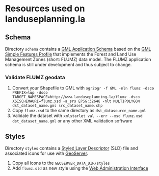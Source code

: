# Resources used on landuseplanning.la

## Schema

Directory `schema` contains a [GML Application Schema](https://en.wikipedia.org/wiki/Geography_Markup_Language#Application_schema) based on the [GML Simple Features Profile](http://portal.opengeospatial.org/files/?artifact_id=42729) that implements the Forest and Land Use Management Zones (short: FLUMZ) data model. 
The FLUMZ application schema is still under development and thus subject to change.

### Validate FLUMZ geodata

1. Convert your Shapefile to GML with `ogr2ogr -f GML -nln flumz -dsco PREFIX=lup -dsco TARGET_NAMESPACE=http://www.landuseplanning.la/flumz -dsco XSISCHEMAURI=flumz.xsd -a_srs EPSG:32648 -nlt MULTIPOLYGON dst_dataset_name.gml src_dataset_name.shp`
2. Copy `flumz.xsd` to the same directory as `dst_datasource_name.gml`
3. Validate the dataset with `xmlstarlet val --err --xsd flumz.xsd dst_dataset_name.gml` or any other XML validation software

## Styles

Directory `styles` contains a [Styled Layer Descriptor](http://www.opengeospatial.org/standards/sld) (SLD) file and associated icons for use with [GeoServer](http://www.geoserver.org/).

1. Copy all icons to the `GEOSERVER_DATA_DIR/styles`
2. Add `flumz.sld` as new style using the [Web Administration Interface](http://docs.geoserver.org/stable/en/user/webadmin/data/styles.html)

